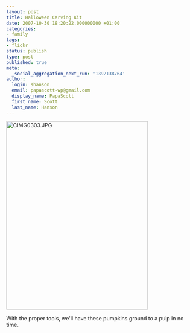 ```yaml
---
layout: post
title: Halloween Carving Kit
date: 2007-10-30 18:20:22.000000000 +01:00
categories:
- family
tags:
- flickr
status: publish
type: post
published: true
meta:
  _social_aggregation_next_run: '1392138764'
author:
  login: shanson
  email: papascott-wp@gmail.com
  display_name: PapaScott
  first_name: Scott
  last_name: Hanson
---
```

<p><a href="http://www.flickr.com/photos/51035717986@N01/1804882782" title="View 'CIMG0303.JPG' on Flickr.com"><img src="http://farm3.static.flickr.com/2285/1804882782_f985eeb9be.jpg" alt="CIMG0303.JPG" border="0" width="375" height="500" /></a></p>
<p>With the proper tools, we'll have these pumpkins ground to a pulp in no time.</p>

